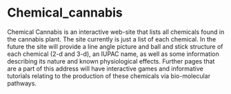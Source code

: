 # Chemical_cannabis

  Chemical Cannabis is an interactive web-site that lists all chemicals found in the cannabis plant.  The site currently is just a list of each chemical.  In the future the site will provide a line angle picture and ball and stick structure of each chemical (2-d and 3-d), an IUPAC name, as well as some information describing its nature and known physiological effects.  Further pages that are a part of this address will have interactive games and informative tutorials relating to the production of these chemicals via bio-molecular pathways.
